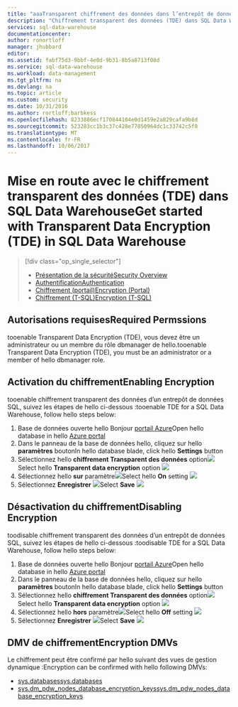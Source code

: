 ```yaml
---
title: "aaaTransparent chiffrement des données dans l’entrepôt de données SQL (portail) | Documents Microsoft"
description: "Chiffrement transparent des données (TDE) dans SQL Data Warehouse"
services: sql-data-warehouse
documentationcenter: 
author: ronortloff
manager: jhubbard
editor: 
ms.assetid: fabf75d3-9bbf-4e0d-9b31-8b5a8713f08d
ms.service: sql-data-warehouse
ms.workload: data-management
ms.tgt_pltfrm: na
ms.devlang: na
ms.topic: article
ms.custom: security
ms.date: 10/31/2016
ms.author: rortloff;barbkess
ms.openlocfilehash: 8233886ecf170844104e0d1459e2a829cafa9b8d
ms.sourcegitcommit: 523283cc1b3c37c428e77850964dc1c33742c5f0
ms.translationtype: MT
ms.contentlocale: fr-FR
ms.lasthandoff: 10/06/2017
---
```

# <a name="get-started-with-transparent-data-encryption-tde-in-sql-data-warehouse"></a><span data-ttu-id="160ba-103">Mise en route avec le chiffrement transparent des données (TDE) dans SQL Data Warehouse</span><span class="sxs-lookup"><span data-stu-id="160ba-103">Get started with Transparent Data Encryption (TDE) in SQL Data Warehouse</span></span>
> [!div class="op_single_selector"]
> * [<span data-ttu-id="160ba-104">Présentation de la sécurité</span><span class="sxs-lookup"><span data-stu-id="160ba-104">Security Overview</span></span>](sql-data-warehouse-overview-manage-security.md)
> * [<span data-ttu-id="160ba-105">Authentification</span><span class="sxs-lookup"><span data-stu-id="160ba-105">Authentication</span></span>](sql-data-warehouse-authentication.md)
> * [<span data-ttu-id="160ba-106">Chiffrement (portail)</span><span class="sxs-lookup"><span data-stu-id="160ba-106">Encryption (Portal)</span></span>](sql-data-warehouse-encryption-tde.md)
> * [<span data-ttu-id="160ba-107">Chiffrement (T-SQL)</span><span class="sxs-lookup"><span data-stu-id="160ba-107">Encryption (T-SQL)</span></span>](sql-data-warehouse-encryption-tde-tsql.md)
> 
> 

## <a name="required-permssions"></a><span data-ttu-id="160ba-108">Autorisations requises</span><span class="sxs-lookup"><span data-stu-id="160ba-108">Required Permssions</span></span>
<span data-ttu-id="160ba-109">tooenable Transparent Data Encryption (TDE), vous devez être un administrateur ou un membre du rôle dbmanager de hello.</span><span class="sxs-lookup"><span data-stu-id="160ba-109">tooenable Transparent Data Encryption (TDE), you must be an administrator or a member of hello dbmanager role.</span></span>

## <a name="enabling-encryption"></a><span data-ttu-id="160ba-110">Activation du chiffrement</span><span class="sxs-lookup"><span data-stu-id="160ba-110">Enabling Encryption</span></span>
<span data-ttu-id="160ba-111">tooenable chiffrement transparent des données d’un entrepôt de données SQL, suivez les étapes de hello ci-dessous :</span><span class="sxs-lookup"><span data-stu-id="160ba-111">tooenable TDE for a SQL Data Warehouse, follow hello steps below:</span></span>

1. <span data-ttu-id="160ba-112">Base de données ouverte hello Bonjour [portail Azure](https://portal.azure.com)</span><span class="sxs-lookup"><span data-stu-id="160ba-112">Open hello database in hello [Azure portal](https://portal.azure.com)</span></span>
2. <span data-ttu-id="160ba-113">Dans le panneau de la base de données hello, cliquez sur hello **paramètres** bouton</span><span class="sxs-lookup"><span data-stu-id="160ba-113">In hello database blade, click hello **Settings** button</span></span>
3. <span data-ttu-id="160ba-114">Sélectionnez hello **chiffrement Transparent des données** option![][1]</span><span class="sxs-lookup"><span data-stu-id="160ba-114">Select hello **Transparent data encryption** option ![][1]</span></span>
4. <span data-ttu-id="160ba-115">Sélectionnez hello **sur** paramètre![][2]</span><span class="sxs-lookup"><span data-stu-id="160ba-115">Select hello **On** setting ![][2]</span></span>
5. <span data-ttu-id="160ba-116">Sélectionnez **Enregistrer**
   ![][3]</span><span class="sxs-lookup"><span data-stu-id="160ba-116">Select **Save**
![][3]</span></span>  

## <a name="disabling-encryption"></a><span data-ttu-id="160ba-117">Désactivation du chiffrement</span><span class="sxs-lookup"><span data-stu-id="160ba-117">Disabling Encryption</span></span>
<span data-ttu-id="160ba-118">toodisable chiffrement transparent des données d’un entrepôt de données SQL, suivez les étapes de hello ci-dessous :</span><span class="sxs-lookup"><span data-stu-id="160ba-118">toodisable TDE for a SQL Data Warehouse, follow hello steps below:</span></span>

1. <span data-ttu-id="160ba-119">Base de données ouverte hello Bonjour [portail Azure](https://portal.azure.com)</span><span class="sxs-lookup"><span data-stu-id="160ba-119">Open hello database in hello [Azure portal](https://portal.azure.com)</span></span>
2. <span data-ttu-id="160ba-120">Dans le panneau de la base de données hello, cliquez sur hello **paramètres** bouton</span><span class="sxs-lookup"><span data-stu-id="160ba-120">In hello database blade, click hello **Settings** button</span></span>
3. <span data-ttu-id="160ba-121">Sélectionnez hello **chiffrement Transparent des données** option![][1]</span><span class="sxs-lookup"><span data-stu-id="160ba-121">Select hello **Transparent data encryption** option ![][1]</span></span>
4. <span data-ttu-id="160ba-122">Sélectionnez hello **hors** paramètre![][4]</span><span class="sxs-lookup"><span data-stu-id="160ba-122">Select hello **Off** setting ![][4]</span></span>
5. <span data-ttu-id="160ba-123">Sélectionnez **Enregistrer**
   ![][5]</span><span class="sxs-lookup"><span data-stu-id="160ba-123">Select **Save**
![][5]</span></span>  

## <a name="encryption-dmvs"></a><span data-ttu-id="160ba-124">DMV de chiffrement</span><span class="sxs-lookup"><span data-stu-id="160ba-124">Encryption DMVs</span></span>
<span data-ttu-id="160ba-125">Le chiffrement peut être confirmé par hello suivant des vues de gestion dynamique :</span><span class="sxs-lookup"><span data-stu-id="160ba-125">Encryption can be confirmed with hello following DMVs:</span></span>

* <span data-ttu-id="160ba-126">[sys.databases]</span><span class="sxs-lookup"><span data-stu-id="160ba-126">[sys.databases]</span></span>
* <span data-ttu-id="160ba-127">[sys.dm_pdw_nodes_database_encryption_keys]</span><span class="sxs-lookup"><span data-stu-id="160ba-127">[sys.dm_pdw_nodes_database_encryption_keys]</span></span>

<!--MSDN references-->
[Transparent Data Encryption (TDE)]: https://msdn.microsoft.com/library/bb934049.aspx
[sys.databases]: http://msdn.microsoft.com/library/ms178534.aspx
[sys.dm_pdw_nodes_database_encryption_keys]: https://msdn.microsoft.com/library/mt203922.aspx

<!--Image references-->
[1]: ./media/sql-data-warehouse-security-tde/sql-data-warehouse-security-tde-portal-settings.png
[2]: ./media/sql-data-warehouse-security-tde/sql-data-warehouse-security-tde-portal-settings-on.png
[3]: ./media/sql-data-warehouse-security-tde/sql-data-warehouse-security-tde-portal-settings-save.png
[4]: ./media/sql-data-warehouse-security-tde/sql-data-warehouse-security-tde-portal-settings-off.png
[5]: ./media/sql-data-warehouse-security-tde/sql-data-warehouse-security-tde-portal-settings-save2.png

<!--Link references-->
